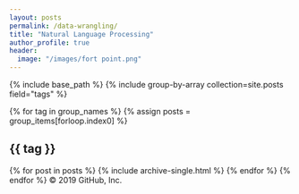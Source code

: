 ```yaml
---
layout: posts
permalink: /data-wrangling/
title: "Natural Language Processing"
author_profile: true
header:
  image: "/images/fort point.png"
---
```

{% include base_path %}
{% include group-by-array collection=site.posts field="tags" %}

{% for tag in group_names %}
  {% assign posts = group_items[forloop.index0] %}
  <h2 id="{{ tag | slugify }}" class="archive__subtitle">{{ tag }}</h2>
  {% for post in posts %}
    {% include archive-single.html %}
  {% endfor %}
{% endfor %}
© 2019 GitHub, Inc.